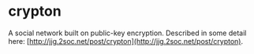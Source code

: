 # crypton
A social network built on public-key encryption.  Described in some detail here: [http://jjg.2soc.net/post/crypton](http://jjg.2soc.net/post/crypton).

